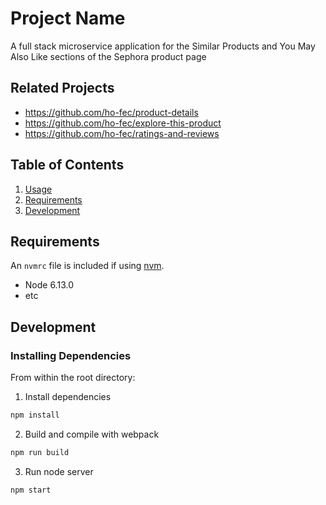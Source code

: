 # Project Name

A full stack microservice application for the Similar Products and You May Also Like sections of the Sephora product page

## Related Projects

  - https://github.com/ho-fec/product-details
  - https://github.com/ho-fec/explore-this-product
  - https://github.com/ho-fec/ratings-and-reviews

## Table of Contents

1. [Usage](#Usage)
1. [Requirements](#requirements)
1. [Development](#development)

## Requirements

An `nvmrc` file is included if using [nvm](https://github.com/creationix/nvm).

- Node 6.13.0
- etc

## Development

### Installing Dependencies

From within the root directory:

1. Install dependencies
```sh
npm install
```
2. Build and compile with webpack
```sh
npm run build
```
3. Run node server
```sh
npm start
```

